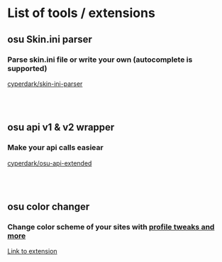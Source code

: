 # List of tools / extensions

## osu Skin.ini parser
### Parse skin.ini file or write your own (autocomplete is supported)
[cyperdark/skin-ini-parser](https://github.com/cyperdark/skin-ini-parser)

<br>
<br>

## osu api v1 & v2 wrapper
### Make your api calls easiear 
[cyperdark/osu-api-extended](https://github.com/cyperdark/osu-api-extended)

<br>
<br>

## osu color changer
### Change color scheme of your sites with [profile tweaks and more](https://redd.it/wh4v8g)
[Link to extension](https://osuck.link/color)